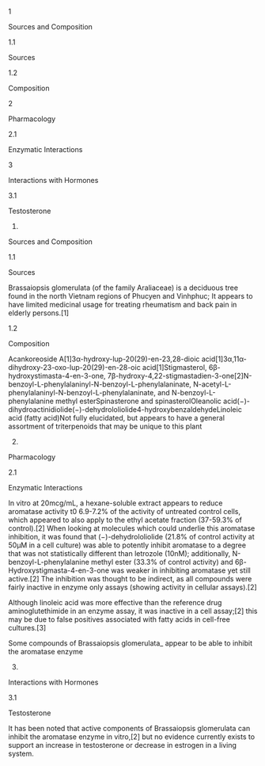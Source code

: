1

Sources and Composition

1.1

Sources

1.2

Composition

2

Pharmacology

2.1

Enzymatic Interactions

3

Interactions with Hormones

3.1

Testosterone

1.

Sources and Composition

1.1

Sources

Brassaiopsis glomerulata (of the family Araliaceae) is a deciduous tree found in the north Vietnam regions of Phucyen and Vinhphuc; It appears to have limited medicinal usage for treating rheumatism and back pain in elderly persons.[1]

1.2

Composition

Acankoreoside A[1]3α-hydroxy-lup-20(29)-en-23,28-dioic acid[1]3α,11α-dihydroxy-23-oxo-lup-20(29)-en-28-oic acid[1]Stigmasterol, 6β-hydroxystimasta-4-en-3-one, 7β-hydroxy-4,22-stigmastadien-3-one[2]N-benzoyl-L-phenylalaninyl-N-benzoyl-L-phenylalaninate, N-acetyl-L-phenylalaninyl-N-benzoyl-L-phenylalaninate, and N-benzoyl-L-phenylalanine methyl esterSpinasterone and spinasterolOleanolic acid(−)-dihydroactinidiolide(−)-dehydrololiolide4-hydroxybenzaldehydeLinoleic acid (fatty acid)Not fully elucidated, but appears to have a general assortment of triterpenoids that may be unique to this plant

2.

Pharmacology

2.1

Enzymatic Interactions

In vitro at 20mcg/mL, a hexane-soluble extract appears to reduce aromatase activity t0 6.9-7.2% of the activity of untreated control cells, which appeared to also apply to the ethyl acetate fraction (37-59.3% of control).[2] When looking at molecules which could underlie this aromatase inhibition, it was found that (−)-dehydrololiolide (21.8% of control activity at 50μM in a cell culture) was able to potently inhibit aromatase to a degree that was not statistically different than letrozole (10nM); additionally, N-benzoyl-L-phenylalanine methyl ester (33.3% of control activity) and 6β-Hydroxystigmasta-4-en-3-one was weaker in inhibiting aromatase yet still active.[2] The inhibition was thought to be indirect, as all compounds were fairly inactive in enzyme only assays (showing activity in cellular assays).[2]

Although linoleic acid was more effective than the reference drug aminoglutethimide in an enzyme assay, it was inactive in a cell assay;[2] this may be due to false positives associated with fatty acids in cell-free cultures.[3]

Some compounds of Brassaiopsis glomerulata\_ appear to be able to inhibit the aromatase enzyme

3.

Interactions with Hormones

3.1

Testosterone

It has been noted that active components of Brassaiopsis glomerulata can inhibit the aromatase enzyme in vitro,[2] but no evidence currently exists to support an increase in testosterone or decrease in estrogen in a living system.

